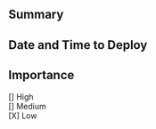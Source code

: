 ## Summary
<!--Describe the change berifly-->

## Date and Time to Deploy
<!--Specify the data and time for deployment-->
<!--before 00-00-2021 00:00-->
<!--after 00-00-2021 00:00-->
<!--between 00-00-2021 00:00 - 00-00-2021 00:00-->

## Importance
<!--Pick one below-->
[] High  
[] Medium  
[X] Low  
